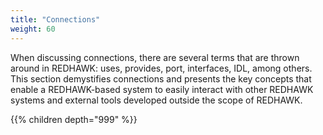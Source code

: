 ```yaml
---
title: "Connections"
weight: 60
---
```


When discussing connections, there are several terms that are thrown around in REDHAWK: uses, provides, port, interfaces, IDL, among others. This section demystifies connections and presents the key concepts that enable a REDHAWK-based system to easily interact with other REDHAWK systems and external tools developed outside the scope of REDHAWK.

{{% children depth="999" %}}
